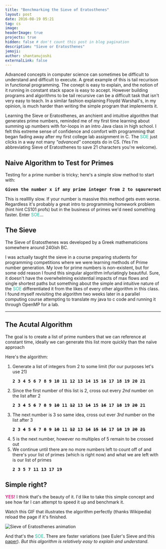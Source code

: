 ```yaml
---
title: "Benchmarking the Sieve of Eratosthenes"
layout: post
date: 2016-08-19 05:21
tag: cs
image: 
headerImage: true
projects: true
hidden: false # don't count this post in blog pagination
description: "Sieve or Eratosthenes"
jemoji: 
author: shantanujoshi
externalLink: false
---
```


Advanced concepts in computer science can sometimes be difficult to understand and difficult to execute. A great example of this is tail recurison in functional programming. The conept is easy to explain, and the notion of it running in constant stack space is easy to accept. However building programs and algorithms to be tail recursive can be a difficult task that isn't very easy to teach. In a similar fashion explaining Floydd Warshall's, in my opinion, is much harder than writing the simple program that implements it.

Learning the Sieve or Eratosthenes, an anchient and intuitive algorithm that generates prime numbers, reminded me of my first time learning about summing up numbers with for-loops in an intro Java class in high school. I felt this extreme sense of confidence and comfort with programming that began fading away after my first college lab assignment in C. The <span style="color:#1abc9c">SOE</span> just clicks in a way not many <em>"advanced"</em> concepts do in CS. (Yes I’m abbreviating Sieve of Eratosthenes to save 21 characters you're welcome). 

<h2 id="heading2">Naive Algorithm to Test for Primes</h2>
Testing for a prime number is tricky; here's a simple slow method to start with: 

<pre><strong>Given the number x if any prime integer from 2 to sqaureroot(X) evenly divides n it's NOT prime.</strong></pre>

This is reallllly slow. If your number is massive this method gets even worse. Regardless it's probably a great intro to programming homework problem (hint hint CS101 profs) but in the business of primes we'd need something faster. Enter <span style="color:#1abc9c">SOE</span>... 

 
<h2 id="heading2">The Sieve</h2> 

The Sieve of Eratosthenes was developed by a Greek mathematicions somewhere around 240ish BC. 


I was actually taught the sieve in a course preparing students for programming competitions where we were learning methods of Prime number generation. My love for prime numbers is non-existent, but for some odd reason I found this singular algorithm infuriatingly beautiful. Sure, it doesn't have the overwhelming existential impacts of max flows and single shortest paths but something about the simple and intuitive nature of the <span style="color:#1abc9c">SOE</span>  differentiated it from the likes of every other algorithm in this class. I found myself revisiting the algorithm two weeks later in a parallel computing course attempting to translate my java to c code and running it through OpenMP for a lab.  

<hr />

<h2 id="heading2">The Acutal Algorithm</h2> 

The goal is to create a list of prime numbers that we can reference at constant time, ideally we can generate this list more quickly than the naïve approach 

Here's the algorithm: 

<ol>
<li>Generate a list of integers from 2 to some limit (for our purposes let's use 21)</li>
<pre><strong>2 3 4 5 6 7 8 9 10 11 12 13 14 15 16 17 18 19 20 21</strong></pre>
<li>Since the first number of this list is 2, cross out every <em>2nd</em> number on the list after 2</li>
<pre><strong>2 3 <del>4</del> 5 <del>6</del> 7 <del>8</del> 9 <del>10</del> 11 <del>12</del> 13 <del>14</del> 15 <del>16</del> 17 <del>18</del> 19 <del>20</del> 21 </strong></pre>
<li>The next number is 3 so same idea, cross out ever <em>3rd</em> number on the list after 3</li>
<pre><strong>2 3 <del>4</del> 5 <del>6</del> 7 <del>8</del> <del>9</del> <del>10</del> 11 <del>12</del> 13 <del>14</del> <del>15</del> <del>16</del> 17 <del>18</del> 19 <del>20</del> <del>21</del></strong></pre>
<li>5 is the next number, however no multiples of 5 remain to be crossed out</li>
<li>We continue until there are no more numbers left to count off of and there's your list of primes (which is right now) and what we are left with is our list of primes</li>
<pre><strong>2 3 5 7 11 13 17 19</strong></pre>
</ol> 

<h2 id="heading2"> Simple right?</h2>

<strong><span style="color:#EB298C">YES!</span></strong> I think that's the beauty of it. I'd like to take this simple concept and see how far I can attempt to speed it up and benchmark it.
 

Watch this GIF that illustrates the algorithm perfectly (thanks Wikipedia) reload the page if it's finished.

<p><img alt="Sieve of Eratosthenes animation" src="https://upload.wikimedia.org/wikipedia/commons/0/0b/Sieve_of_Eratosthenes_animation.svg"/></p>

And that's the <span style="color:#1abc9c">SOE</span>. There are faster variations (see Euler's Sieve and this [paper](http://www.cs.utexas.edu/users/misra/scannedPdf.dir/linearSieve.pdf)). <em>But this algorithm is relatively easy to explain and understand.</em> 

<!---
<hr/>
<h2 id="heading2"> Here's the sieve in Java: </h2>



<h2 id="heading2">Here's the implementation in C: </h2> 

 

Parallelization? Is this a word? Making to parallels codes: 

This is not a guide to parallelizing code, If you're interested in learning I can point you to my amazing college professor for the course I took; his course material is all in comic sans on a jarring neon background, but his lectures were fantastic.
 

<h2 id="heading2">This is probably not a great CUDA task:</h2> 

-Running the sieve with OpenMP or MPI makes a lot of sense, I do think that achieving a speedup from GPU parallelizations might be difficult given memory restrictions in cuda but I decided to investigate.

-Runnign the sieve on CUDA probably doesn't make direct sense given the speedup that induced by GPU parallelization. But I have a brand new Water Cooled Psacal Titan X from Nvidia and it would be a crime to leave all those CUDA cores to rendering GTA V at 4K Resolution and training baby predictive models for my fantasy football league… So I'm going to try to find a way to utilize the GPU cuda cores to generate primes.
-->


